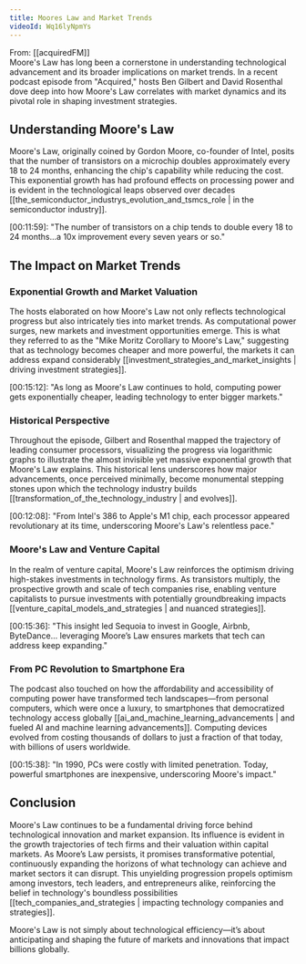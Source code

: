 ```yaml
---
title: Moores Law and Market Trends
videoId: Wq16lyNpmYs
---
```


From: [[acquiredFM]] <br/> 
Moore's Law has long been a cornerstone in understanding technological advancement and its broader implications on market trends. In a recent podcast episode from "Acquired," hosts Ben Gilbert and David Rosenthal dove deep into how Moore's Law correlates with market dynamics and its pivotal role in shaping investment strategies.

## Understanding Moore's Law

Moore's Law, originally coined by Gordon Moore, co-founder of Intel, posits that the number of transistors on a microchip doubles approximately every 18 to 24 months, enhancing the chip's capability while reducing the cost. This exponential growth has had profound effects on processing power and is evident in the technological leaps observed over decades [[the_semiconductor_industrys_evolution_and_tsmcs_role | in the semiconductor industry]].

<a class="yt-timestamp" data-t="00:11:59">[00:11:59]</a>: "The number of transistors on a chip tends to double every 18 to 24 months...a 10x improvement every seven years or so."

## The Impact on Market Trends

### Exponential Growth and Market Valuation

The hosts elaborated on how Moore's Law not only reflects technological progress but also intricately ties into market trends. As computational power surges, new markets and investment opportunities emerge. This is what they referred to as the "Mike Moritz Corollary to Moore's Law," suggesting that as technology becomes cheaper and more powerful, the markets it can address expand considerably [[investment_strategies_and_market_insights | driving investment strategies]].

<a class="yt-timestamp" data-t="00:15:12">[00:15:12]</a>: "As long as Moore's Law continues to hold, computing power gets exponentially cheaper, leading technology to enter bigger markets."

### Historical Perspective

Throughout the episode, Gilbert and Rosenthal mapped the trajectory of leading consumer processors, visualizing the progress via logarithmic graphs to illustrate the almost invisible yet massive exponential growth that Moore's Law explains. This historical lens underscores how major advancements, once perceived minimally, become monumental stepping stones upon which the technology industry builds [[transformation_of_the_technology_industry | and evolves]].

<a class="yt-timestamp" data-t="00:12:08">[00:12:08]</a>: "From Intel's 386 to Apple's M1 chip, each processor appeared revolutionary at its time, underscoring Moore's Law's relentless pace."

### Moore's Law and Venture Capital

In the realm of venture capital, Moore's Law reinforces the optimism driving high-stakes investments in technology firms. As transistors multiply, the prospective growth and scale of tech companies rise, enabling venture capitalists to pursue investments with potentially groundbreaking impacts [[venture_capital_models_and_strategies | and nuanced strategies]].

<a class="yt-timestamp" data-t="00:15:36">[00:15:36]</a>: "This insight led Sequoia to invest in Google, Airbnb, ByteDance... leveraging Moore’s Law ensures markets that tech can address keep expanding."

### From PC Revolution to Smartphone Era

The podcast also touched on how the affordability and accessibility of computing power have transformed tech landscapes—from personal computers, which were once a luxury, to smartphones that democratized technology access globally [[ai_and_machine_learning_advancements | and fueled AI and machine learning advancements]]. Computing devices evolved from costing thousands of dollars to just a fraction of that today, with billions of users worldwide.

<a class="yt-timestamp" data-t="00:15:38">[00:15:38]</a>: "In 1990, PCs were costly with limited penetration. Today, powerful smartphones are inexpensive, underscoring Moore's impact."

## Conclusion

Moore's Law continues to be a fundamental driving force behind technological innovation and market expansion. Its influence is evident in the growth trajectories of tech firms and their valuation within capital markets. As Moore’s Law persists, it promises transformative potential, continuously expanding the horizons of what technology can achieve and market sectors it can disrupt. This unyielding progression propels optimism among investors, tech leaders, and entrepreneurs alike, reinforcing the belief in technology's boundless possibilities [[tech_companies_and_strategies | impacting technology companies and strategies]].

Moore's Law is not simply about technological efficiency—it’s about anticipating and shaping the future of markets and innovations that impact billions globally.